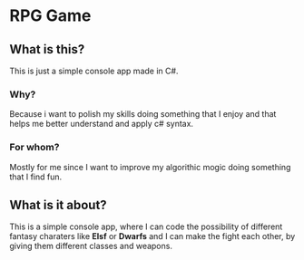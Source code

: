 # RPG Game

## What is this?
This is just a simple console app made in C#.

### Why?
Because i want to polish my skills doing something that I enjoy and that helps me better understand and apply c# syntax.

### For whom?
Mostly for me since I want to improve my algorithic mogic doing something that I find fun.

## What is it about?

This is a simple console app, where I can code the possibility of different fantasy charaters like **Elsf** or **Dwarfs** and I can make the fight each other, by giving them different classes and weapons.
